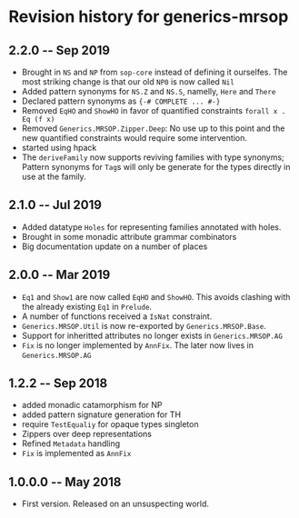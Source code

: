 # Revision history for generics-mrsop

## 2.2.0 -- Sep 2019

- Brought in `NS` and `NP` from `sop-core` instead of defining it ourselfes.
  The most striking change is that our old `NP0` is now called `Nil`
- Added pattern synonyms for `NS.Z` and `NS.S`, namelly, `Here` and `There`
- Declared pattern synonyms as `{-# COMPLETE ... #-}`
- Removed `EqHO` and `ShowHO` in favor of quantified constraints `forall x . Eq (f x)`
- Removed `Generics.MRSOP.Zipper.Deep`: No use up to this point and the new
  quantified constraints would require some intervention.
- started using hpack
- The `deriveFamily` now supports reviving families with type synonyms; Pattern
synonyms for `Tag`s will only be generate for the types directly in use at the family.


## 2.1.0 -- Jul 2019

- Added datatype `Holes` for representing families annotated with holes.
- Brought in some monadic attribute grammar combinators
- Big documentation update on a number of places

## 2.0.0 -- Mar 2019

- `Eq1` and `Show1` are now called `EqHO` and `ShowHO`. This avoids clashing with the
already existing `Eq1` in `Prelude`. 
- A number of functions received a `IsNat` constraint.
- `Generics.MRSOP.Util` is now re-exported by `Generics.MRSOP.Base`.
- Support for inheritted attributes no longer exists in `Generics.MRSOP.AG`
- `Fix` is no longer implemented by `AnnFix`. The later now lives in `Generics.MRSOP.AG`

## 1.2.2 -- Sep 2018

- added monadic catamorphism for NP
- added pattern signature generation for TH
- require `TestEqualiy` for opaque types singleton
- Zippers over deep representations
- Refined `Metadata` handling
- `Fix` is implemented as `AnnFix`

## 1.0.0.0  -- May 2018

- First version. Released on an unsuspecting world.
